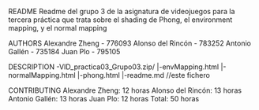 README
  Readme del grupo 3 de la asignatura de videojuegos para la tercera práctica
  que trata sobre el shading de Phong, el environment mapping, y el normal
  mapping

AUTHORS
  Alexandre Zheng - 776093
  Alonso del Rincón - 783252
  Antonio Gallén - 735184
  Juan Plo - 795105

DESCRIPTION
  -VID_practica03_Grupo03.zip/
  |-envMapping.html
  |-normalMapping.html
  |-phong.html
  |-readme.md //este fichero

CONTRIBUTING
  Alexandre Zheng:    12 horas
  Alonso del Rincón:  13 horas
  Antonio Gallén:     13 horas
  Juan Plo:           12 horas
  Total:              50 horas
